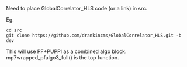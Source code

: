 Need to place GlobalCorrelator_HLS code (or a link) in src. 

Eg.
```
cd src
git clone https://github.com/drankincms/GlobalCorrelator_HLS.git -b dev
```

This will use PF+PUPPI as a combined algo block. mp7wrapped_pfalgo3_full() is the top function.
